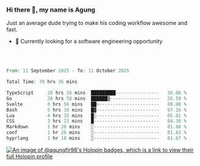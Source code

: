 ### Hi there 👋, my name is Agung
Just an average dude trying to make his coding workflow awesome and fast.

<!--
**agungfir98/agungfir98** is a ✨ _special_ ✨ repository because its `README.md` (this file) appears on your GitHub profile.
-->

- 🔭 Currently looking for a software engineering opportunity
<br/>
<br/>
<!--START_SECTION:waka-->

```rust
From: 11 September 2025 - To: 11 October 2025

Total Time: 78 hrs 36 mins

TypeScript     28 hrs 26 mins  █████████----------------   36.06 %
Go             20 hrs 58 mins  ██████▒------------------   26.59 %
Svelte         6 hrs 56 mins   ██>----------------------   08.80 %
Bash           5 hrs 38 mins   █▓-----------------------   07.16 %
Lua            4 hrs 35 mins   █░-----------------------   05.81 %
CSS            3 hrs 23 mins   █------------------------   04.30 %
Markdown       1 hr 28 mins    ░------------------------   01.88 %
conf           1 hr 26 mins    ░------------------------   01.83 %
hyprlang       1 hr 18 mins    ░------------------------   01.67 %
```

<!--END_SECTION:waka-->

[![An image of @agungfir98's Holopin badges, which is a link to view their full Holopin profile](https://holopin.me/agungfir98)](https://holopin.io/@agungfir98)
